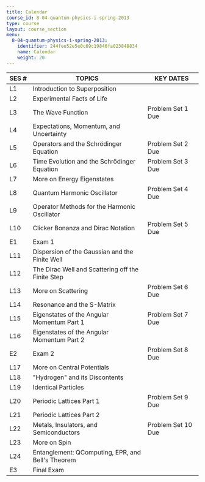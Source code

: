```yaml
---
title: Calendar
course_id: 8-04-quantum-physics-i-spring-2013
type: course
layout: course_section
menu:
  8-04-quantum-physics-i-spring-2013:
    identifier: 244fee52e5e0c69c19846fa023848834
    name: Calendar
    weight: 20
---
```

| SES # | TOPICS | KEY DATES |
| --- | --- | --- |
| L1 | Introduction to Superposition |   |
| L2 | Experimental Facts of Life |   |
| L3 | The Wave Function | Problem Set 1 Due |
| L4 | Expectations, Momentum, and Uncertainty |   |
| L5 | Operators and the Schrödinger Equation | Problem Set 2 Due |
| L6 | Time Evolution and the Schrödinger Equation | Problem Set 3 Due |
| L7 | More on Energy Eigenstates |   |
| L8 | Quantum Harmonic Oscillator | Problem Set 4 Due |
| L9 | Operator Methods for the Harmonic Oscillator |   |
| L10 | Clicker Bonanza and Dirac Notation | Problem Set 5 Due |
| E1 | Exam 1 |   |
| L11 | Dispersion of the Gaussian and the Finite Well |   |
| L12 | The Dirac Well and Scattering off the Finite Step |   |
| L13 | More on Scattering | Problem Set 6 Due |
| L14 | Resonance and the S-Matrix |   |
| L15 | Eigenstates of the Angular Momentum Part 1 | Problem Set 7 Due |
| L16 | Eigenstates of the Angular Momentum Part 2 |   |
| E2 | Exam 2 | Problem Set 8 Due |
| L17 | More on Central Potentials |   |
| L18 | "Hydrogen" and its Discontents |   |
| L19 | Identical Particles |   |
| L20 | Periodic Lattices Part 1 | Problem Set 9 Due |
| L21 | Periodic Lattices Part 2 |   |
| L22 | Metals, Insulators, and Semiconductors | Problem Set 10 Due |
| L23 | More on Spin |   |
| L24 | Entanglement: QComputing, EPR, and Bell's Theorem |   |
| E3 | Final Exam |